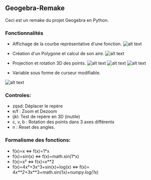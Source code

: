 ## Geogebra-Remake

Ceci est un remake du projet Geogebra en Python.


### Fonctionnalités
 
 
- Affichage de la courbe représentative d'une fonction.
![alt text](https://image.noelshack.com/fichiers/2019/20/4/1558037882-1.png "Logo Title Text 1")

- Création d'un Polygone et calcul de son aire.
![alt text](https://image.noelshack.com/fichiers/2019/20/4/1558038011-2.png "Logo Title Text 1")

- Projection et rotation 3D des points.
![alt text](https://image.noelshack.com/fichiers/2019/20/4/1558038408-3.png "Logo Title Text 1")
![alt text](https://image.noelshack.com/fichiers/2019/20/4/1558038408-4.png "Logo Title Text 1")
![alt text](https://image.noelshack.com/fichiers/2019/20/4/1558038408-5.png "Logo Title Text 1")

- Variable sous forme de curseur modifiable.

 ![alt text](https://image.noelshack.com/fichiers/2019/20/4/1558038505-6.png "Logo Title Text 1")

 
### Controles:
- zqsd: Déplacer le repère
- e/f : Zoom et Dezoom
- ijkl: Test de repère en 3D (inutile)
- c, v, b : Rotation des points dans 3 axes différents
- n : Reset des angles.


### Formalisme des fonctions:
- f(x)=x      <=> f(x)=1*x
- f(x)=sin(x) <=> f(x)=math.sin(1*x)
- f(x)=x²     <=> f(x)=x**2
- f(x)=4x²+3x^3+sin(x)+log(x) <=> f(x)= 4*x**2+3*x**3+math.sin(1*x)+numpy.log(1*x)






 
 

